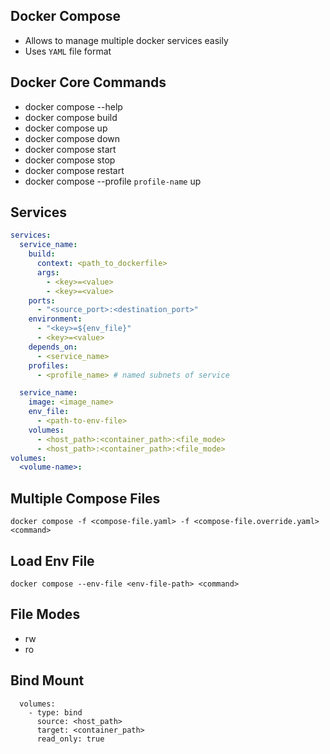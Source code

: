 ## Docker Compose
* Allows to manage multiple docker services easily
* Uses `YAML` file format

## Docker Core Commands

* docker compose --help
* docker compose build
* docker compose up
* docker compose down
* docker compose start
* docker compose stop
* docker compose restart
* docker compose --profile `profile-name` up

## Services

```yaml
services:
  service_name:
    build:
      context: <path_to_dockerfile>
      args:
        - <key>=<value>
        - <key>=<value>
    ports:
      - "<source_port>:<destination_port>"
    environment:
      - "<key>=${env_file}"
      - <key>=<value>
    depends_on:
      - <service_name>
    profiles:
      - <profile_name> # named subnets of service

  service_name:
    image: <image_name>
    env_file:
      - <path-to-env-file>
    volumes:
      - <host_path>:<container_path>:<file_mode>
      - <host_path>:<container_path>:<file_mode>
volumes:
  <volume-name>:
```

## Multiple Compose Files
```
docker compose -f <compose-file.yaml> -f <compose-file.override.yaml> <command>
```

## Load Env File 
```
docker compose --env-file <env-file-path> <command>
```

## File Modes
* rw
* ro

## Bind Mount
```
  volumes:
    - type: bind
      source: <host_path>
      target: <container_path>
      read_only: true
```
